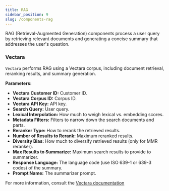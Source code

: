 ```yaml
---
title: RAG
sidebar_position: 9
slug: /components-rag
---
```


RAG (Retrieval-Augmented Generation) components process a user query by retrieving relevant documents and generating a concise summary that addresses the user's question.


### Vectara


   `Vectara` performs RAG using a Vectara corpus, including document retrieval, reranking results, and summary generation.


   **Parameters:**

   - **Vectara Customer ID:** Customer ID.
   - **Vectara Corpus ID:** Corpus ID.
   - **Vectara API Key:** API key.
   - **Search Query:** User query.
   - **Lexical Interpolation:** How much to weigh lexical vs. embedding scores.
   - **Metadata Filters:** Filters to narrow down the search documents and parts.
   - **Reranker Type:** How to rerank the retrieved results.
   - **Number of Results to Rerank:** Maximum reranked results.
   - **Diversity Bias:** How much to diversify retrieved results (only for MMR reranker).
   - **Max Results to Summarize:** Maximum search results to provide to summarizer.
   - **Response Language:** The language code (use ISO 639-1 or 639-3 codes) of the summary.
   - **Prompt Name:** The summarizer prompt.

   For more information, consult the [Vectara documentation](https://docs.vectara.com/docs)
